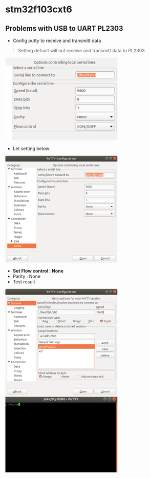 # stm32f103cxt6

## Problems with USB to UART PL2303

- Config putty to receive and transmitt data 
> Setting default will not receive and transmitt data to PL2303

<img src = image/pl2303_4.png width = "350" />

- Let setting below:

<img src = image/configPutty.png width = "350" />

- **Set Flow control : None**
- Parity : None
- Test result
<img src = image/pl2303_2.png width = "350" />
<img src = image/pl2303_3.png width = "350" />